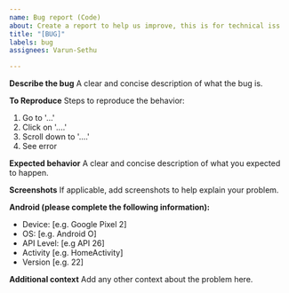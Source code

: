 ```yaml
---
name: Bug report (Code)
about: Create a report to help us improve, this is for technical iss
title: "[BUG]"
labels: bug
assignees: Varun-Sethu

---
```


**Describe the bug**
A clear and concise description of what the bug is.

**To Reproduce**
Steps to reproduce the behavior:
1. Go to '...'
2. Click on '....'
3. Scroll down to '....'
4. See error

**Expected behavior**
A clear and concise description of what you expected to happen.

**Screenshots**
If applicable, add screenshots to help explain your problem.

**Android (please complete the following information):**
 - Device: [e.g. Google Pixel 2]
 - OS: [e.g. Android O]
 - API Level: [e.g API 26] 
 - Activity [e.g. HomeActivity]
 - Version [e.g. 22]

**Additional context**
Add any other context about the problem here.
